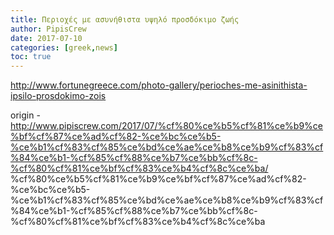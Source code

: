 ```yaml
---
title: Περιοχές με ασυνήθιστα υψηλό προσδόκιμο ζωής
author: PipisCrew
date: 2017-07-10
categories: [greek,news]
toc: true
---
```


http://www.fortunegreece.com/photo-gallery/perioches-me-asinithista-ipsilo-prosdokimo-zois

origin - http://www.pipiscrew.com/2017/07/%cf%80%ce%b5%cf%81%ce%b9%ce%bf%cf%87%ce%ad%cf%82-%ce%bc%ce%b5-%ce%b1%cf%83%cf%85%ce%bd%ce%ae%ce%b8%ce%b9%cf%83%cf%84%ce%b1-%cf%85%cf%88%ce%b7%ce%bb%cf%8c-%cf%80%cf%81%ce%bf%cf%83%ce%b4%cf%8c%ce%ba/ %cf%80%ce%b5%cf%81%ce%b9%ce%bf%cf%87%ce%ad%cf%82-%ce%bc%ce%b5-%ce%b1%cf%83%cf%85%ce%bd%ce%ae%ce%b8%ce%b9%cf%83%cf%84%ce%b1-%cf%85%cf%88%ce%b7%ce%bb%cf%8c-%cf%80%cf%81%ce%bf%cf%83%ce%b4%cf%8c%ce%ba